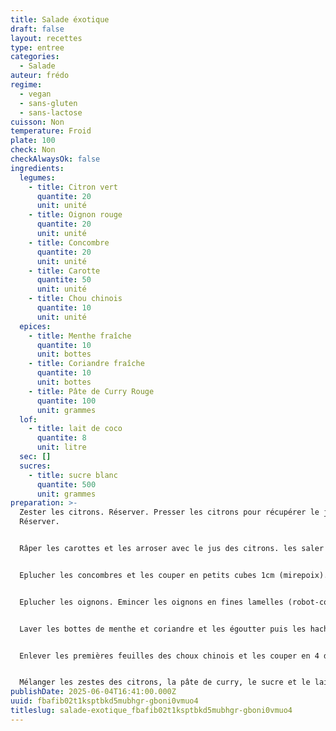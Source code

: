 ```yaml
---
title: Salade éxotique
draft: false
layout: recettes
type: entree
categories:
  - Salade
auteur: frédo
regime:
  - vegan
  - sans-gluten
  - sans-lactose
cuisson: Non
temperature: Froid
plate: 100
check: Non
checkAlwaysOk: false
ingredients:
  legumes:
    - title: Citron vert
      quantite: 20
      unit: unité
    - title: Oignon rouge
      quantite: 20
      unit: unité
    - title: Concombre
      quantite: 20
      unit: unité
    - title: Carotte
      quantite: 50
      unit: unité
    - title: Chou chinois
      quantite: 10
      unit: unité
  epices:
    - title: Menthe fraîche
      quantite: 10
      unit: bottes
    - title: Coriandre fraîche
      quantite: 10
      unit: bottes
    - title: Pâte de Curry Rouge
      quantite: 100
      unit: grammes
  lof:
    - title: lait de coco
      quantite: 8
      unit: litre
  sec: []
  sucres:
    - title: sucre blanc
      quantite: 500
      unit: grammes
preparation: >-
  Zester les citrons. Réserver. Presser les citrons pour récupérer le jus.
  Réserver.


  Râper les carottes et les arroser avec le jus des citrons. les saler un peu. Réserver.


  Eplucher les concombres et les couper en petits cubes 1cm (mirepoix). Réserver.


  Eplucher les oignons. Emincer les oignons en fines lamelles (robot-coupe). Réserver.


  Laver les bottes de menthe et coriandre et les égoutter puis les hacher finement. Réserver.


  Enlever les premières feuilles des choux chinois et les couper en 4 dans le sens de la longueur. Les émincer ensuite en fines lamelles dans le sens de la largeur.


  Mélanger les zestes des citrons, la pâte de curry, le sucre et le lait de coco et ajouter cette sauce aux crudités mélangés intimement avant de servir.
publishDate: 2025-06-04T16:41:00.000Z
uuid: fbafib02t1ksptbkd5mubhgr-gboni0vmuo4
titleslug: salade-exotique_fbafib02t1ksptbkd5mubhgr-gboni0vmuo4
---
```

